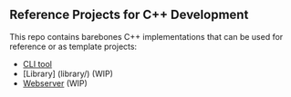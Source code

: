 Reference Projects for C++ Development
-----------------------------------------

This repo contains barebones C++ implementations that can be used for reference or as template projects:

- [CLI tool](cli_tool/)
- [Library] (library/) (WIP)
- [Webserver](webserver/) (WIP)
